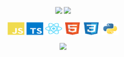 <div align="center">
    <img width="400px" src="https://github-readme-stats.vercel.app/api?username=Sergio-D-Barbosa&amp;show_icons=true&amp;theme=radical&amp;include_all_commits=true&amp;count_private=true&amp;title_color=00CED1">
    <img width="400px" src="https://github-readme-stats.vercel.app/api/top-langs/?username=Sergio-D-Barbosa&amp;layout=compact&amp;langs_count=7&amp;theme=radical&amp;title_color=00CED1">
</div>
  <br>
  <div align="center">
  <img align="center" alt="Js" height="30" width="40" src="https://raw.githubusercontent.com/devicons/devicon/master/icons/javascript/javascript-plain.svg">
  <img align="center" alt="Ts" height="30" width="40" src="https://raw.githubusercontent.com/devicons/devicon/master/icons/typescript/typescript-plain.svg">
  <img align="center" alt="React" height="30" width="40" src="https://raw.githubusercontent.com/devicons/devicon/master/icons/react/react-original.svg">
  <img align="center" alt="HTML" height="30" width="40" src="https://raw.githubusercontent.com/devicons/devicon/master/icons/html5/html5-original.svg">
  <img align="center" alt="CSS" height="30" width="40" src="https://raw.githubusercontent.com/devicons/devicon/master/icons/css3/css3-original.svg">
  <img align="center" alt="Python" height="30" width="40" src="https://raw.githubusercontent.com/devicons/devicon/master/icons/python/python-original.svg">
  </div>
  <br>
  <div align="center">
    <img align="center" width="600" src="https://i.pinimg.com/originals/76/b4/64/76b4645640120014ba9c4fb26dbd40fd.gif">
  </div>
